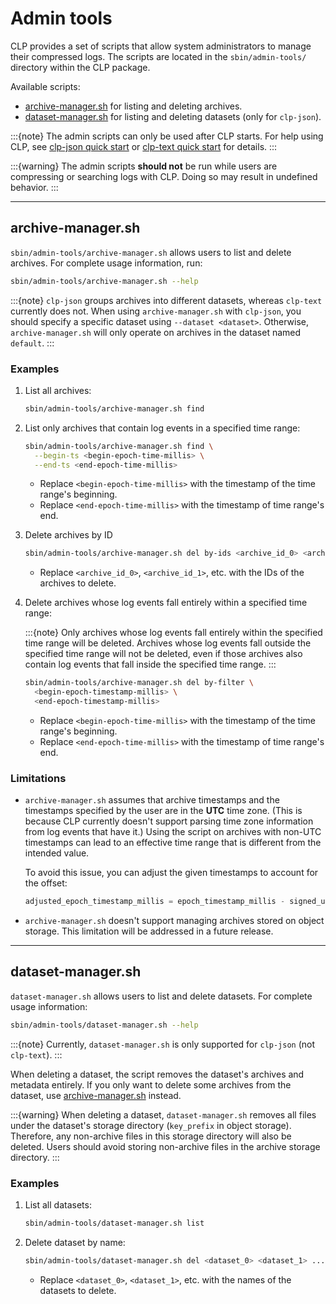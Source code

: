 # Admin tools

CLP provides a set of scripts that allow system administrators to manage their compressed logs. The
scripts are located in the `sbin/admin-tools/` directory within the CLP package.

Available scripts:

* [archive-manager.sh](#archive-managersh) for listing and deleting archives.
* [dataset-manager.sh](#dataset-managersh) for listing and deleting datasets (only for `clp-json`).

:::{note}
The admin scripts can only be used after CLP starts. For help using CLP, see
[clp-json quick start](quick-start/clp-json.md) or [clp-text quick start](quick-start/clp-text.md)
for details.
:::

:::{warning}
The admin scripts **should not** be run while users are compressing or searching logs with CLP.
Doing so may result in undefined behavior.
:::

---

## archive-manager.sh

`sbin/admin-tools/archive-manager.sh` allows users to list and delete archives. For complete usage
information, run:

```bash
sbin/admin-tools/archive-manager.sh --help
```

:::{note}
`clp-json` groups archives into different datasets, whereas `clp-text` currently does not. When
using `archive-manager.sh` with `clp-json`, you should specify a specific dataset using
`--dataset <dataset>`. Otherwise, `archive-manager.sh` will only operate on archives in the dataset
named `default`.
:::

### Examples

1. List all archives:

    ```bash
    sbin/admin-tools/archive-manager.sh find
    ```

2. List only archives that contain log events in a specified time range:

    ```bash
    sbin/admin-tools/archive-manager.sh find \
      --begin-ts <begin-epoch-time-millis> \
      --end-ts <end-epoch-time-millis>
    ```

    * Replace `<begin-epoch-time-millis>` with the timestamp of the time range's beginning.
    * Replace `<end-epoch-time-millis>` with the timestamp of time range's end.

3. Delete archives by ID

    ```bash
    sbin/admin-tools/archive-manager.sh del by-ids <archive_id_0> <archive_id_1>
    ```

    * Replace `<archive_id_0>`, `<archive_id_1>`, etc. with the IDs of the archives to delete.

4. Delete archives whose log events fall entirely within a specified time range:

    :::{note}
    Only archives whose log events fall entirely within the specified time range will be deleted.
    Archives whose log events fall outside the specified time range will not be deleted, even if
    those archives also contain log events that fall inside the specified time range.
    :::

    ```bash
    sbin/admin-tools/archive-manager.sh del by-filter \
      <begin-epoch-timestamp-millis> \
      <end-epoch-timestamp-millis>
    ```

    * Replace `<begin-epoch-time-millis>` with the timestamp of the time range's beginning.
    * Replace `<end-epoch-time-millis>` with the timestamp of time range's end.

### Limitations

* `archive-manager.sh` assumes that archive timestamps and the timestamps specified by the user
  are in the **UTC** time zone. (This is because CLP currently doesn't support parsing time zone
  information from log events that have it.) Using the script on archives with non-UTC timestamps
  can lead to an effective time range that is different from the intended value.

  To avoid this issue, you can adjust the given timestamps to account for the offset:

  ```cpp
  adjusted_epoch_timestamp_millis = epoch_timestamp_millis - signed_utc_offset
  ```

* `archive-manager.sh` doesn't support managing archives stored on object storage. This limitation
  will be addressed in a future release.

---

## dataset-manager.sh

`dataset-manager.sh` allows users to list and delete datasets. For complete usage information:

```bash
sbin/admin-tools/dataset-manager.sh --help
```

:::{note}
Currently, `dataset-manager.sh` is only supported for `clp-json` (not `clp-text`).
:::

When deleting a dataset, the script removes the dataset's archives and metadata entirely. If you
only want to delete some archives from the dataset, use [archive-manager.sh](#archive-managersh)
instead.

:::{warning}
When deleting a dataset, `dataset-manager.sh` removes all files under the dataset's storage
directory (`key_prefix` in object storage). Therefore, any non-archive files in this storage
directory will also be deleted. Users should avoid storing non-archive files in the archive storage
directory.
:::

### Examples

1. List all datasets:

    ```bash
    sbin/admin-tools/dataset-manager.sh list
    ```

2. Delete dataset by name:

    ```bash
    sbin/admin-tools/dataset-manager.sh del <dataset_0> <dataset_1> ... <dataset_n>
    ```

    * Replace `<dataset_0>`, `<dataset_1>`, etc. with the names of the datasets to delete.
